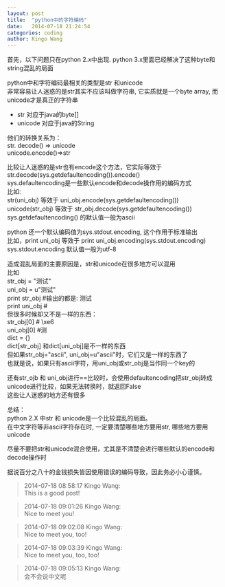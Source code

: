 ```yaml
---    
layout: post    
title:  "python中的字符编码"    
date:   2014-07-18 21:24:54    
categories: coding    
author: Kingo Wang
---    
```

    
首先，以下问题只在python 2.x中出现. python 3.x里面已经解决了这种byte和string混乱的局面    
    
python中和字符编码最相关的类型是str 和unicode        
非常容易让人迷惑的是str其实不应该叫做字符串, 它实质就是一个byte array, 而unicode才是真正的字符串        

*   str 对应于java的byte[]
*   unicode 对应于java的String
    
他们的转换关系为：        
str. decode() => unicode        
unicode.encode()=>str        
    
比较让人迷惑的是str也有encode这个方法，它实际等效于str.decode(sys.getdefaultencoding()).encode()        
sys.defaultencoding是一些默认encode和decode操作用的编码方式        
比如:        
     str(uni_obj)  等效于 uni_obj.encode(sys.getdefaultencoding())        
     unicode(str_obj) 等效于 str_obj.decode(sys.getdefaultencoding())        
sys.getdefaultencoding() 的默认值一般为ascii    
    
python 还一个默认编码值为sys.stdout.encoding, 这个作用于标准输出    
比如，print uni_obj 等效于 print uni_obj.encoding(sys.stdout.encoding)    
sys.stdout.encoding 默认值一般为utf-8    
    
造成混乱局面的主要原因是，str和unicode在很多地方可以混用    
比如    
str_obj = "测试"     
uni_obj = u"测试"    
print str_obj     #输出的都是:  测试    
print uni_obj    #    
但很多时候却又不是一样的东西：    
str_obj[0] # \xe6    
uni_obj[0] #测    
dict = {}    
dict[str_obj] 和dict[uni_obj]是不一样的东西    
但如果str_obj="ascii", uni_obj=u"ascii"时，它们又是一样的东西了    
也就是说，如果只有ascii字符，用uni_obj或str_obj是当作同一个key的    
    
还有str_ojb 和 uni_obj进行==比较时，会使用defaultencoding把str_obj转成unicode进行比较，如果无法转换时，就返回False    
这些让人迷惑的地方还有很多    
    
总结：    
python 2.X 中str 和 unicode是一个比较混乱的局面。    
在中文字符等非ascii字符存在时, 一定要清楚哪些地方要用str, 哪些地方要用unicode    
    
尽量不要把str和unicode混合使用，尤其是不清楚会进行哪些默认的encode和decode操作时    
    
据说百分之八十的金钱损失皆因使用错误的编码导致，因此务必小心谨慎。    


>2014-07-18 08:58:17 Kingo Wang:    
>This is a good post!

>2014-07-18 09:01:26 Kingo Wang:    
>Nice to meet you!

>2014-07-18 09:02:08 Kingo Wang:    
>Nice to meet you, too!

>2014-07-18 09:03:39 Kingo Wang:    
>Nice to meet you, too, too!

>2014-07-18 09:05:13 Kingo Wang:    
>会不会说中文呢
